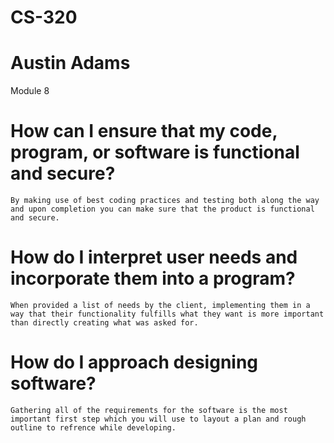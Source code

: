 # CS-320
# Austin Adams
Module 8

# How can I ensure that my code, program, or software is functional and secure?
    By making use of best coding practices and testing both along the way and upon completion you can make sure that the product is functional and secure.

# How do I interpret user needs and incorporate them into a program?
    When provided a list of needs by the client, implementing them in a way that their functionality fulfills what they want is more important than directly creating what was asked for.

# How do I approach designing software?
    Gathering all of the requirements for the software is the most important first step which you will use to layout a plan and rough outline to refrence while developing.
